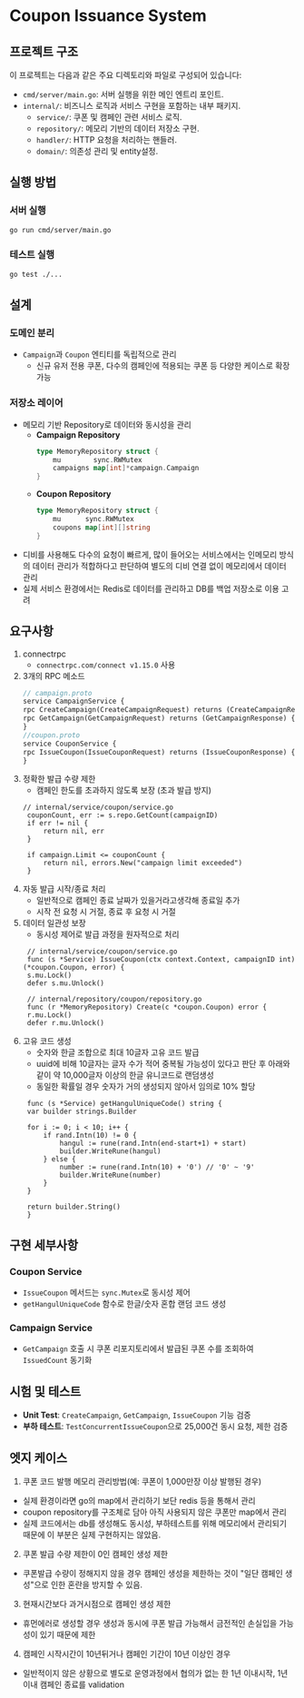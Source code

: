 # Coupon Issuance System

## 프로젝트 구조

이 프로젝트는 다음과 같은 주요 디렉토리와 파일로 구성되어 있습니다:

- `cmd/server/main.go`: 서버 실행을 위한 메인 엔트리 포인트.
- `internal/`: 비즈니스 로직과 서비스 구현을 포함하는 내부 패키지.
  - `service/`: 쿠폰 및 캠페인 관련 서비스 로직.
  - `repository/`: 메모리 기반의 데이터 저장소 구현.
  - `handler/`: HTTP 요청을 처리하는 핸들러.
  - `domain/`: 의존성 관리 및 entity설정.

## 실행 방법

### 서버 실행
```bash
go run cmd/server/main.go
```

### 테스트 실행
```bash
go test ./...
```

## 설계

### 도메인 분리
- `Campaign`과 `Coupon` 엔티티를 독립적으로 관리
  - 신규 유저 전용 쿠폰, 다수의 캠페인에 적용되는 쿠폰 등 다양한 케이스로 확장 가능

### 저장소 레이어
- 메모리 기반 Repository로 데이터와 동시성을 관리
  - **Campaign Repository**
    ```go
    type MemoryRepository struct {
        mu        sync.RWMutex
        campaigns map[int]*campaign.Campaign
    }
    ```
  - **Coupon Repository**
    ```go
    type MemoryRepository struct {
        mu      sync.RWMutex
        coupons map[int][]string
    }
    ```
- 디비를 사용해도 다수의 요청이 빠르게, 많이 들어오는 서비스에서는 인메모리 방식의 데이터 관리가 적합하다고 판단하여 별도의 디비 연결 없이 메모리에서 데이터 관리
- 실제 서비스 환경에서는 Redis로 데이터를 관리하고 DB를 백업 저장소로 이용 고려

## 요구사항

1. connectrpc
   - ```connectrpc.com/connect v1.15.0``` 사용
2. 3개의 RPC 메소드
    ```proto
    // campaign.proto
    service CampaignService {
    rpc CreateCampaign(CreateCampaignRequest) returns (CreateCampaignResponse) {}
    rpc GetCampaign(GetCampaignRequest) returns (GetCampaignResponse) {}
    }
    //coupon.proto
    service CouponService {
    rpc IssueCoupon(IssueCouponRequest) returns (IssueCouponResponse) {}
    }
    ```
3. 정확한 발급 수량 제한
   - 캠페인 한도를 초과하지 않도록 보장 (초과 발급 방지)
   ```golang
   // internal/service/coupon/service.go
   	couponCount, err := s.repo.GetCount(campaignID)
	if err != nil {
		return nil, err
	}

	if campaign.Limit <= couponCount {
		return nil, errors.New("campaign limit exceeded")
	}
   ```
2. 자동 발급 시작/종료 처리
   - 일반적으로 캠페인 종료 날짜가 있을거라고생각해 종료일 추가
   - 시작 전 요청 시 거절, 종료 후 요청 시 거절
3. 데이터 일관성 보장
   - 동시성 제어로 발급 과정을 원자적으로 처리
   ```golang
    // internal/service/coupon/service.go
    func (s *Service) IssueCoupon(ctx context.Context, campaignID int) (*coupon.Coupon, error) {
	s.mu.Lock()
	defer s.mu.Unlock()

    // internal/repository/coupon/repository.go
    func (r *MemoryRepository) Create(c *coupon.Coupon) error {
	r.mu.Lock()
	defer r.mu.Unlock()
   ```
4. 고유 코드 생성
   - 숫자와 한글 조합으로 최대 10글자 고유 코드 발급
   - uuid에 비해 10글자는 글자 수가 적어 중복될 가능성이 있다고 판단 후 아래와 같이 약 10,000글자 이상의 한글 유니코드로 랜덤생성
   - 동일한 확률일 경우 숫자가 거의 생성되지 않아서 임의로 10% 할당
   ```golang
    func (s *Service) getHangulUniqueCode() string {
	var builder strings.Builder

	for i := 0; i < 10; i++ {
		if rand.Intn(10) != 0 {
			hangul := rune(rand.Intn(end-start+1) + start)
			builder.WriteRune(hangul)
		} else {
			number := rune(rand.Intn(10) + '0') // '0' ~ '9'
			builder.WriteRune(number)
		}
	}

	return builder.String()
    }
   ```
   

## 구현 세부사항

### Coupon Service
- `IssueCoupon` 메서드는 `sync.Mutex`로 동시성 제어
- `getHangulUniqueCode` 함수로 한글/숫자 혼합 랜덤 코드 생성

### Campaign Service
- `GetCampaign` 호출 시 쿠폰 리포지토리에서 발급된 쿠폰 수를 조회하여 `IssuedCount` 동기화

## 시험 및 테스트

- **Unit Test**: `CreateCampaign`, `GetCampaign`, `IssueCoupon` 기능 검증
- **부하 테스트**: `TestConcurrentIssueCoupon`으로 25,000건 동시 요청, 제한 검증

## 엣지 케이스
1. 쿠폰 코드 발행 메모리 관리방법(예: 쿠폰이 1,000만장 이상 발행된 경우)
 - 실제 환경이라면 go의 map에서 관리하기 보단 redis 등을 통해서 관리
 - coupon repository를 구조체로 담아 아직 사용되지 않은 쿠폰만 map에서 관리
 - 실제 코드에서는 db를 생성해도 동시성, 부하테스트를 위해 메모리에서 관리되기 때문에 이 부분은 실제 구현하지는 않았음.
2. 쿠폰 발급 수량 제한이 0인 캠페인 생성 제한
 - 쿠폰발급 수량이 정해지지 않을 경우 캠페인 생성을 제한하는 것이 "일단 캠페인 생성"으로 인한 혼란을 방지할 수 있음.
3. 현재시간보다 과거시점으로 캠페인 생성 제한
 - 휴먼에러로 생성할 경우 생성과 동시에 쿠폰 발급 가능해서 금전적인 손실입을 가능성이 있기 때문에 제한
4. 캠페인 시작시간이 10년뒤거나 캠페인 기간이 10년 이상인 경우
 - 일반적이지 않은 상황으로 별도로 운영과정에서 협의가 없는 한 1년 이내시작, 1년 이내 캠페인 종료를 validation

